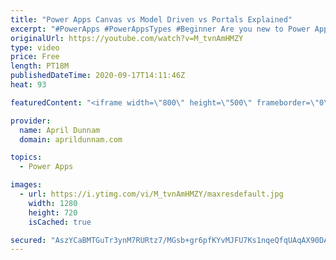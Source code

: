 ```yaml
---
title: "Power Apps Canvas vs Model Driven vs Portals Explained"
excerpt: "#PowerApps #PowerAppsTypes #Beginner Are you new to Power Apps?  Then this video is for you!  After you watch my video on \"How to Get Started with Power Apps\", this video is a good next step in that learning path.   I'll explain what Power Apps is and go over the three different types of Power Apps that"
originalUrl: https://youtube.com/watch?v=M_tvnAmHMZY
type: video
price: Free
length: PT18M
publishedDateTime: 2020-09-17T14:11:46Z
heat: 93

featuredContent: "<iframe width=\"800\" height=\"500\" frameborder=\"0\" src=\"https://www.youtube.com/embed/M_tvnAmHMZY\" allow=\"accelerometer; autoplay; encrypted-media; gyroscope; picture-in-picture\" allowfullscreen></iframe>"

provider:
  name: April Dunnam
  domain: aprildunnam.com

topics:
  - Power Apps

images:
  - url: https://i.ytimg.com/vi/M_tvnAmHMZY/maxresdefault.jpg
    width: 1280
    height: 720
    isCached: true

secured: "AszYCaBMTGuTr3ynM7RURtz7/MGsb+gr6pfKYvMJFU7Ks1nqeQfqUAqAX90DAAbHgezGZMVm+df4dbpLSPR+B/0vrfuXN6a+rSV/iJa6L/vpjxvMLOZ1vbcqjwHpv2itQhYy4aQS7jE84dt9SlQrLBFzfL2bh16f6SXFvVSylqTAqKE7tcZuEqLP//LpHsdaXo9irnwqkQNBHjFgJcgsJUQHOIj5Hju3Qtapd4uGMQi3JiMVfIr9SJv6dLsTdfs5j6EkFvMvJ1RWcx9cKVd1r/bcK+d8wXbVqhUGcg4r9wF0B4FkIHwOxtNMc8S6Hfk0czM7DZAL5TZvsJk+4ownHIpj4qvMZZkMIbu+EPzIlZ7k5UIbvPhkV7zC5Qz45Cf9eSgSPCGr98zZ8UZ+j0oBVw==;+gcJ/TUMMc5YXYmChbIjZg=="
---
```


